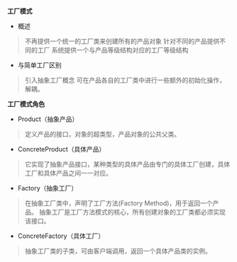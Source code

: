 **工厂模式**
* 概述
> 不再提供一个统一的工厂类来创建所有的产品对象
> 针对不同的产品提供不同的工厂
> 系统提供一个与产品等级结构对应的工厂等级结构

* 与简单工厂区别
> 引入抽象工厂概念
> 可在产品各自的工厂类中进行一些额外的初始化操作，解耦。

**工厂模式角色**

* Product（抽象产品）
> 定义产品的接口，对象的超类型，产品对象的公共父类。

* ConcreteProduct（具体产品）
> 它实现了抽象产品接口，某种类型的具体产品由专门的具体工厂创建，具体工厂和具体产品之间一一对应。

* Factory（抽象工厂）
> 在抽象工厂类中，声明了工厂方法(Factory Method)，用于返回一个产品。
> 抽象工厂是工厂方法模式的核心，所有创建对象的工厂类都必须实现该接口。

* ConcreteFactory（具体工厂）
> 抽象工厂类的子类，可由客户端调用，返回一个具体产品类的实例。


